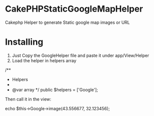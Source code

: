 # CakePHPStaticGoogleMapHelper
Cakephp Helper to generate Static google map images or URL

# Installing

1) Just Copy the GoogleHelper file and paste it under  app/View/Helper
2) Load the helper in  helpers array 

/**
 * Helpers
 *
 * @var array
 */
	public $helpers = ['Google'];
  
Then call it in the view:

echo  $this->Google->image(43.556677, 32.123456);

